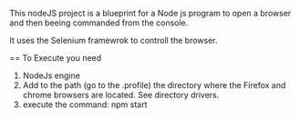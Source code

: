 This nodeJS project is a blueprint for a Node js program to open a browser and then beeing commanded from the console.

It uses the Selenium framewrok to controll the browser.

== To Execute you need

1. NodeJs engine
2. Add to the path (go to the .profile) the directory where the Firefox and chrome browsers are located. See directory drivers.
3. execute the command: npm start 


 

